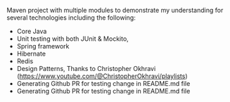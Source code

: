 Maven project with multiple modules to demonstrate my understanding for several technologies
including the following: 
- Core Java
- Unit testing with both JUnit & Mockito,
- Spring framework 
- Hibernate
- Redis
- Design Patterns, Thanks to Christopher Okhravi (https://www.youtube.com/@ChristopherOkhravi/playlists)
- Generating Github PR for testing change in README.md file
- Generating Github PR for testing change in README.md file
